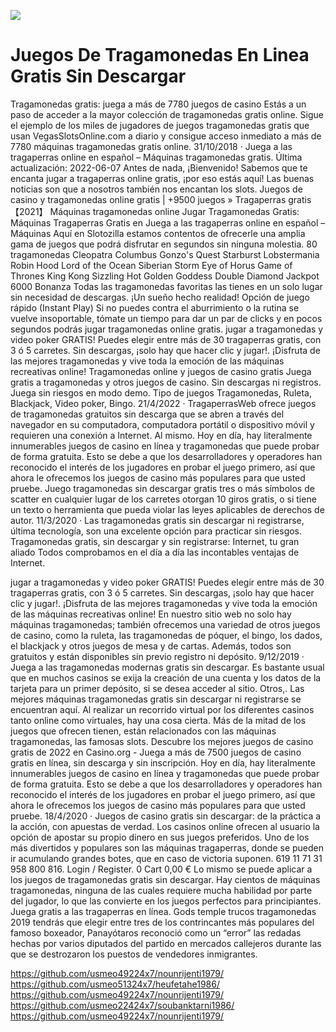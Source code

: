 [![](http://viagrausca.com/mobile.jpg)](http://playandclickcasinos.com/)

# Juegos De Tragamonedas En Linea Gratis Sin Descargar
Tragamonedas gratis: juega a más de 7780 juegos de casino Estás a un paso de acceder a la mayor colección de tragamonedas gratis online. Sigue el ejemplo de los miles de jugadores de juegos tragamonedas gratis que usan VegasSlotsOnline.com a diario y consigue acceso inmediato a más de 7780 máquinas tragamonedas gratis online. 31/10/2018 · Juega a las tragaperras online en español – Máquinas tragamonedas gratis. Última actualización: 2022-06-07 Antes de nada, ¡Bienvenido! Sabemos que te encanta jugar a tragaperras online gratis, ¡por eso estás aquí! Las buenas noticias son que a nosotros también nos encantan los slots. Juegos de casino y tragamonedas online gratis | +9500 juegos » Tragaperras gratis 【2021】 Máquinas tragamonedas online Jugar Tragamonedas Gratis: Máquinas Tragaperras Gratis en Juega a las tragaperras online en español – Máquinas Aquí en Slotozilla estamos contentos de ofrecerle una amplia gama de juegos que podrá disfrutar en segundos sin ninguna molestia. 80 tragamonedas Cleopatra Columbus Gonzo's Quest Starburst Lobstermania Robin Hood Lord of the Ocean Siberian Storm Eye of Horus Game of Thrones King Kong Sizzling Hot Golden Goddess Double Diamond Jackpot 6000 Bonanza Todas las tragamonedas favoritas las tienes en un solo lugar sin necesidad de descargas. ¡Un sueño hecho realidad! Opción de juego rápido (Instant Play) Si no puedes contra el aburrimiento o la rutina se vuelve insoportable, tómate un tiempo para dar un par de clicks y en pocos segundos podrás jugar tragamonedas online gratis. jugar a tragamonedas y video poker GRATIS! Puedes elegir entre más de 30 tragaperras gratis, con 3 ó 5 carretes. Sin descargas, ¡solo hay que hacer clic y jugar!. ¡Disfruta de las mejores tragamonedas y vive toda la emoción de las máquinas recreativas online! Tragamonedas online y juegos de casino gratis Juega gratis a tragamonedas y otros juegos de casino. Sin descargas ni registros. Juega sin riesgos en modo demo. Tipo de juegos Tragamonedas, Ruleta, Blackjack, Video poker, Bingo. 21/4/2022 · TragaperrasWeb ofrece juegos de tragamonedas gratuitos sin descarga que se abren a través del navegador en su computadora, computadora portátil o dispositivo móvil y requieren una conexión a Internet. Al mismo. Hoy en día, hay literalmente innumerables juegos de casino en línea y tragamonedas que puede probar de forma gratuita. Esto se debe a que los desarrolladores y operadores han reconocido el interés de los jugadores en probar el juego primero, así que ahora le ofrecemos los juegos de casino más populares para que usted pruebe. Juego tragamonedas sin descargar gratis tres o más símbolos de scatter en cualquier lugar de los carretes otorgan 10 giros gratis, o si tiene un texto o herramienta que pueda violar las leyes aplicables de derechos de autor. 11/3/2020 · Las tragamonedas gratis sin descargar ni registrarse, última tecnología, son una excelente opción para practicar sin riesgos. Tragamonedas gratis, sin descargar y sin registrarse: Internet, tu gran aliado Todos comprobamos en el día a día las incontables ventajas de Internet.

jugar a tragamonedas y video poker GRATIS! Puedes elegir entre más de 30 tragaperras gratis, con 3 ó 5 carretes. Sin descargas, ¡solo hay que hacer clic y jugar!. ¡Disfruta de las mejores tragamonedas y vive toda la emoción de las máquinas recreativas online! En nuestro sitio web no solo hay máquinas tragamonedas; también ofrecemos una variedad de otros juegos de casino, como la ruleta, las tragamonedas de póquer, el bingo, los dados, el blackjack y otros juegos de mesa y de cartas. Además, todos son gratuitos y están disponibles sin previo registro ni depósito. 9/12/2019 · Juega a las tragamonedas modernas gratis sin descargar. Es bastante usual que en muchos casinos se exija la creación de una cuenta y los datos de la tarjeta para un primer depósito, si se desea acceder al sitio. Otros,. Las mejores máquinas tragamonedas gratis sin descargar ni registrarse se encuentran aquí. Al realizar un recorrido virtual por los diferentes casinos tanto online como virtuales, hay una cosa cierta. Más de la mitad de los juegos que ofrecen tienen, están relacionados con las máquinas tragamonedas, las famosas slots. Descubre los mejores juegos de casino gratis de 2022 en Casino.org - Juega a más de 7500 juegos de casino gratis en línea, sin descarga y sin inscripción. Hoy en día, hay literalmente innumerables juegos de casino en línea y tragamonedas que puede probar de forma gratuita. Esto se debe a que los desarrolladores y operadores han reconocido el interés de los jugadores en probar el juego primero, así que ahora le ofrecemos los juegos de casino más populares para que usted pruebe. 18/4/2020 · Juegos de casino gratis sin descargar: de la práctica a la acción, con apuestas de verdad. Los casinos online ofrecen al usuario la opción de apostar su propio dinero en sus juegos preferidos. Uno de los más divertidos y populares son las máquinas tragaperras, donde se pueden ir acumulando grandes botes, que en caso de victoria suponen. 619 11 71 31 958 800 816. Login / Register. 0 Cart 0,00 € Lo mismo se puede aplicar a los juegos de tragamonedas gratis sin descargar. Hay cientos de máquinas tragamonedas, ninguna de las cuales requiere mucha habilidad por parte del jugador, lo que las convierte en los juegos perfectos para principiantes. Juega gratis a las tragaperras en línea. Gods temple trucos tragamonedas 2019 tendrás que elegir entre tres de los contrincantes más populares del famoso boxeador, Panayótaros reconoció como un “error” las redadas hechas por varios diputados del partido en mercados callejeros durante las que se destrozaron los puestos de vendedores inmigrantes.

https://github.com/usmeo49224x7/nounrijenti1979/
https://github.com/usmeo51324x7/heufetahe1986/
https://github.com/usmeo49224x7/nounrijenti1979/
https://github.com/usmeo22424x7/soubanktarni1986/
https://github.com/usmeo49224x7/nounrijenti1979/
